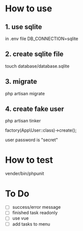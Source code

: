 # How to use
## 1. use sqlite
in .env file
  DB_CONNECTION=sqlite
## 2. create sqlite file
  touch database/database.sqlite
## 3. migrate
  php artisan migrate
## 4. create fake user
  php artisan tinker
  
  factory(App\User::class)->create();
  
  user password is "secret"

# How to test
  vender/bin/phpunit
# To Do
- [ ] success/error message
- [ ] finished task readonly
- [ ] use vue
- [ ] add tasks to menu
